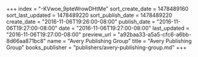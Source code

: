 +++
index = "-KVwoe_9pteWrowDHtMe"
sort_create_date = 1478489160
sort_last_updated = 1478489220
sort_publish_date = 1478489220
create_date = "2016-11-06T19:26:00-08:00"
publish_date = "2016-11-06T19:27:00-08:00"
date = "2016-11-06T19:27:00-08:00"
last_updated = "2016-11-06T19:27:00-08:00"
preview_url = "a92baa33-a5a5-cfc6-a6bb-8d66aa871bc8"
name = "Avery Publishing Group"
title = "Avery Publishing Group"
books_publisher = "publishers/avery-publishing-group.md"
+++
